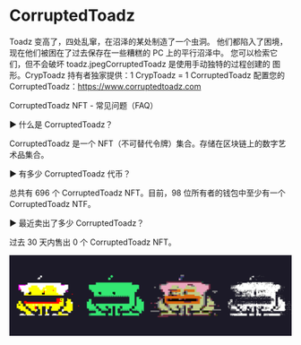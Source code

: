 # CorruptedToadz

Toadz 变高了，四处乱窜，在沼泽的某处制造了一个虫洞。 他们都陷入了困境，现在他们被困在了过去保存在一些糟糕的 PC 上的平行沼泽中。 您可以检索它们，但不会破坏 toadz.jpegCorruptedToadz 是使用手动独特的过程创建的 图形。CrypToadz 持有者独家提供：1 CrypToadz = 1 CorruptedToadz 配置您的 CorruptedToadz：https://www.corruptedtoadz.com

CorruptedToadz NFT - 常见问题（FAQ）

▶ 什么是 CorruptedToadz？

CorruptedToadz 是一个 NFT（不可替代令牌）集合。存储在区块链上的数字艺术品集合。

▶ 有多少 CorruptedToadz 代币？

总共有 696 个 CorruptedToadz NFT。目前，98 位所有者的钱包中至少有一个 CorruptedToadz NTF。

▶ 最近卖出了多少 CorruptedToadz？

过去 30 天内售出 0 个 CorruptedToadz NFT。

![NTF](unnamed.png)


